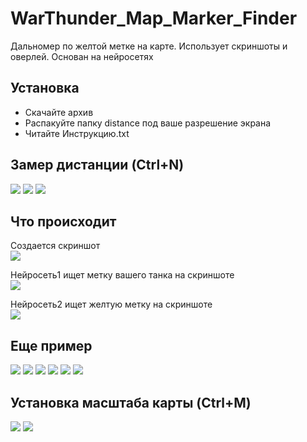# WarThunder_Map_Marker_Finder

Дальномер по желтой метке на карте. Использует скриншоты и оверлей.
Основан на нейросетях

## Установка

- Скачайте архив
- Распакуйте папку distance под ваше разрешение экрана
- Читайте Инструкцию.txt

## Замер дистанции (Ctrl+N)
<img src="https://github.com/Yonisen/WarThunder_Map_Marker_Finder/blob/main/fullHd_1920_1080/distance/data/1/screen70.jpg">
<img src="https://github.com/Yonisen/WarThunder_Map_Marker_Finder/blob/main/fullHd_1920_1080/distance/data/1/screen71.jpg">
<img src="https://github.com/Yonisen/WarThunder_Map_Marker_Finder/blob/main/fullHd_1920_1080/distance/data/1/screen72.jpg">

## Что происходит
Создается скриншот<br>
<img src="https://github.com/Yonisen/WarThunder_Map_Marker_Finder/blob/main/fullHd_1920_1080/distance/data/1/karta0.jpg">

Нейросеть1 ищет метку вашего танка на скриншоте<br>
<img src="https://github.com/Yonisen/WarThunder_Map_Marker_Finder/blob/main/fullHd_1920_1080/distance/data/1/karta1.jpg">

Нейросеть2 ищет желтую метку на скриншоте<br>
<img src="https://github.com/Yonisen/WarThunder_Map_Marker_Finder/blob/main/fullHd_1920_1080/distance/data/1/karta2.jpg">


## Еще пример
<img src="https://github.com/Yonisen/WarThunder_Map_Marker_Finder/blob/main/fullHd_1920_1080/distance/data/2/screen61.jpg">
<img src="https://github.com/Yonisen/WarThunder_Map_Marker_Finder/blob/main/fullHd_1920_1080/distance/data/2/screen62.jpg">
<img src="https://github.com/Yonisen/WarThunder_Map_Marker_Finder/blob/main/fullHd_1920_1080/distance/data/2/screen63.jpg">
<img src="https://github.com/Yonisen/WarThunder_Map_Marker_Finder/blob/main/fullHd_1920_1080/distance/data/2/karta0.jpg">
<img src="https://github.com/Yonisen/WarThunder_Map_Marker_Finder/blob/main/fullHd_1920_1080/distance/data/2/karta1.jpg">
<img src="https://github.com/Yonisen/WarThunder_Map_Marker_Finder/blob/main/fullHd_1920_1080/distance/data/2/karta2.jpg">

## Установка масштаба карты (Ctrl+M)
<img src="https://github.com/Yonisen/WarThunder_Map_Marker_Finder/blob/main/fullHd_1920_1080/distance/data/1/screen68.jpg">
<img src="https://github.com/Yonisen/WarThunder_Map_Marker_Finder/blob/main/fullHd_1920_1080/distance/data/1/screen69.jpg">
